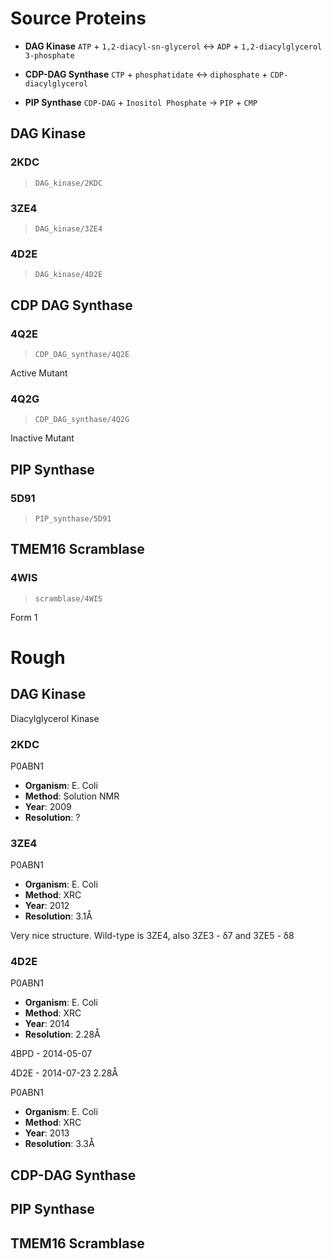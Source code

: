 Source Proteins
===============

- **DAG Kinase** `ATP` + `1,2-diacyl-sn-glycerol` <-> `ADP` + `1,2-diacylglycerol 3-phosphate`

- **CDP-DAG Synthase** `CTP` + `phosphatidate` <-> `diphosphate` + `CDP-diacylglycerol`

- **PIP Synthase** `CDP-DAG` + `Inositol Phosphate` -> `PIP` + `CMP`

DAG Kinase
----------

### 2KDC

> `DAG_kinase/2KDC`

### 3ZE4

> `DAG_kinase/3ZE4`

### 4D2E

> `DAG_kinase/4D2E`

CDP DAG Synthase
----------------

### 4Q2E

> `CDP_DAG_synthase/4Q2E`

Active Mutant

### 4Q2G

> `CDP_DAG_synthase/4Q2G`

Inactive Mutant

PIP Synthase
------------

### 5D91

> `PIP_synthase/5D91`

TMEM16 Scramblase
-----------------

### 4WIS

> `scramblase/4WIS`

Form 1

Rough
=====

DAG Kinase
----------

Diacylglycerol Kinase

### 2KDC

P0ABN1

- **Organism**: E. Coli
- **Method**: Solution NMR
- **Year**: 2009
- **Resolution**: ?

### 3ZE4

P0ABN1

- **Organism**: E. Coli
- **Method**: XRC
- **Year**: 2012
- **Resolution**: 3.1&#8491;

Very nice structure. Wild-type is 3ZE4, also 3ZE3 - &delta;7 and 3ZE5 - &delta;8

### 4D2E

P0ABN1

- **Organism**: E. Coli
- **Method**: XRC
- **Year**: 2014
- **Resolution**: 2.28&#8491;

4BPD - 2014-05-07

4D2E - 2014-07-23 2.28&#8491;


P0ABN1

- **Organism**: E. Coli
- **Method**: XRC
- **Year**: 2013
- **Resolution**: 3.3&#8491;

CDP-DAG Synthase
----------------

PIP Synthase
------------

TMEM16 Scramblase
-----------------